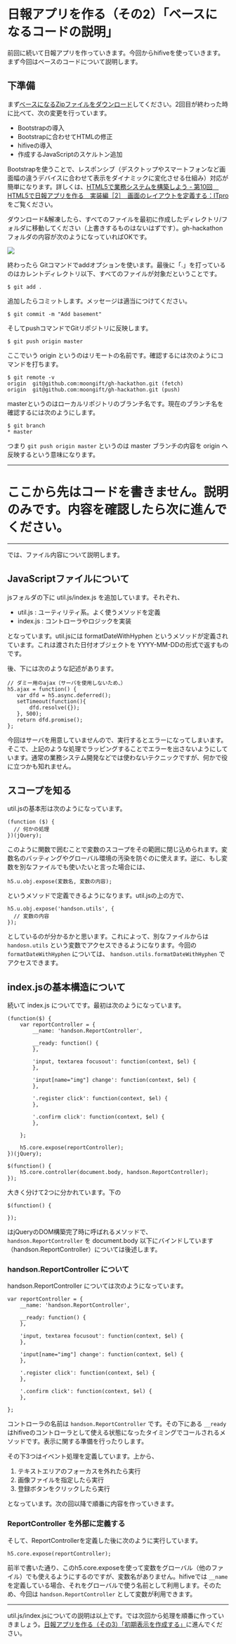 # 日報アプリを作る（その2）「ベースになるコードの説明」

前回に続いて日報アプリを作っていきます。今回からhifiveを使っていきます。まず今回はベースのコードについて説明します。

## 下準備

まず[ベースになるZipファイルをダウンロード](https://github.com/hifivemania/hifive-github-handson/blob/master/4.zip?raw=true)してください。2回目が終わった時に比べて、次の変更を行っています。

- Bootstrapの導入
- Bootstrapに合わせてHTMLの修正
- hifiveの導入
- 作成するJavaScriptのスケルトン追加

Bootstrapを使うことで、レスポンシブ（デスクトップやスマートフォンなど画面幅の違うデバイスに合わせて表示をダイナミックに変化させる仕組み）対応が簡単になります。詳しくは、[HTML5で業務システムを構築しよう - 第10回　HTML5で日報アプリを作る　実装編［2］　画面のレイアウトを定義する：ITpro](http://itpro.nikkeibp.co.jp/atcl/column/14/121100125/112700011/?ST=oss)をご覧ください。

ダウンロード&解凍したら、すべてのファイルを最初に作成したディレクトリ/フォルダに移動してください（上書きするものはないはずです）。gh-hackathonフォルダの内容が次のようになっていればOKです。

![](images/4-1.png)

終わったら Gitコマンドでaddオプションを使います。最後に「.」を打っているのはカレントディレクトリ以下、すべてのファイルが対象だということです。

```
$ git add .
```

追加したらコミットします。メッセージは適当につけてください。

```
$ git commit -m "Add basement"
```

そしてpushコマンドでGitリポジトリに反映します。

```
$ git push origin master
```

ここでいう origin というのはリモートの名前です。確認するには次のようにコマンドを打ちます。

```
$ git remote -v
origin	git@github.com:moongift/gh-hackathon.git (fetch)
origin	git@github.com:moongift/gh-hackathon.git (push)
```

masterというのはローカルリポジトリのブランチ名です。現在のブランチ名を確認するには次のようにします。

```
$ git branch
* master
```

つまり `git push origin master` というのは master ブランチの内容を origin へ反映するという意味になります。

----

# ここから先はコードを書きません。説明のみです。内容を確認したら次に進んでください。

----

では、ファイル内容について説明します。

## JavaScriptファイルについて

jsフォルダの下に util.js/index.js を追加しています。それぞれ、

- util.js : ユーティリティ系。よく使うメソッドを定義
- index.js : コントローラやロジックを実装

となっています。util.jsには formatDateWithHyphen というメソッドが定義されています。これは渡された日付オブジェクトを YYYY-MM-DDの形式で返すものです。

後、下には次のような記述があります。

```
// ダミー用のajax（サーバを使用しないため、）
h5.ajax = function() {
   var dfd = h5.async.deferred();
   setTimeout(function(){
       dfd.resolve({});
   }, 500);
   return dfd.promise();
};
```

今回はサーバを用意していませんので、実行するとエラーになってしまいます。そこで、上記のような処理でラッピングすることでエラーを出さないようにしています。通常の業務システム開発などでは使わないテクニックですが、何かで役に立つかも知れません。

## スコープを知る

util.jsの基本形は次のようになっています。

```
(function ($) {
  // 何かの処理
})(jQuery);
```

このように関数で囲むことで変数のスコープをその範囲に閉じ込められます。変数名のバッティングやグローバル環境の汚染を防ぐのに使えます。逆に、もし変数を別なファイルでも使いたいと言った場合には、

```
h5.u.obj.expose(変数名, 変数の内容);
```

というメソッドで定義できるようになります。util.jsの上の方で、

```
h5.u.obj.expose('handson.utils', {
  // 変数の内容
});
```

としているのが分かるかと思います。これによって、別なファイルからは `handosn.utils` という変数でアクセスできるようになります。今回の `formatDateWithHyphen` については、 `handson.utils.formatDateWithHyphen` でアクセスできます。

## index.jsの基本構造について

続いて index.js についてです。最初は次のようになっています。

```
(function($) {
	var reportController = {
		__name: 'handson.ReportController',

		__ready: function() {
		},
		
		'input, textarea focusout': function(context, $el) {
		},

		'input[name="img"] change': function(context, $el) {
		},

		'.register click': function(context, $el) {
		},
		
		'.confirm click': function(context, $el) {
		},

	};
	
	h5.core.expose(reportController);
})(jQuery);

$(function() {
	h5.core.controller(document.body, handson.ReportController);
});
```
大きく分けて2つに分かれています。下の
 
```
$(function() {

});
```

はjQueryのDOM構築完了時に呼ばれるメソッドで、 `handson.ReportController` を document.body 以下にバインドしています（handson.ReportController）については後述します。

### handson.ReportController について

handson.ReportController については次のようになっています。

```
var reportController = {
	__name: 'handson.ReportController',

	__ready: function() {
	},
	
	'input, textarea focusout': function(context, $el) {
	},

	'input[name="img"] change': function(context, $el) {
	},

	'.register click': function(context, $el) {
	},

	'.confirm click': function(context, $el) {
	},

};
```

コントローラの名前は `handson.ReportController` です。その下にある `__ready` はhifiveのコントローラとして使える状態になったタイミングでコールされるメソッドです。表示に関する準備を行ったりします。

その下3つはイベント処理を定義しています。上から、

1. テキストエリアのフォーカスを外れたら実行
2. 画像ファイルを指定したら実行
3. 登録ボタンをクリックしたら実行

となっています。次の回以降で順番に内容を作っていきます。

### ReportController を外部に定義する

そして、ReportControllerを定義した後に次のように実行しています。

```
h5.core.expose(reportController);
```

前半で書いた通り、このh5.core.exposeを使って変数をグローバル（他のファイル）でも使えるようにするのですが、変数名がありません。hifiveでは `__name` を定義している場合、それをグローバルで使う名前として利用します。そのため、今回は `handson.ReportController` として変数が利用できます。

----

util.js/index.jsについての説明は以上です。では次回から処理を順番に作っていきましょう。[日報アプリを作る（その3）「初期表示を作成する」](5.md)に進んでください。
